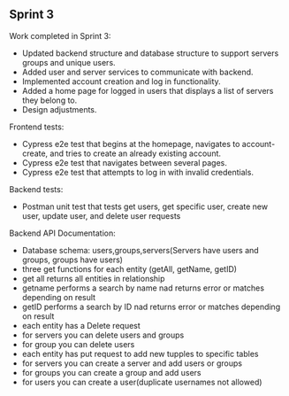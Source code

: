 ## Sprint 3

Work completed in Sprint 3:
  - Updated backend structure and database structure to support servers groups and unique users.
  - Added user and server services to communicate with backend.
  - Implemented account creation and log in functionality.
  - Added a home page for logged in users that displays a list of servers they belong to.
  - Design adjustments.

Frontend tests:
  - Cypress e2e test that begins at the homepage, navigates to account-create, and tries to create an already existing account.
  - Cypress e2e test that navigates between several pages.
  - Cypress e2e test that attempts to log in with invalid credentials.

Backend tests:
  - Postman unit test that tests get users, get specific user, create new user, update user, and delete user requests

Backend API Documentation:
  - Database schema: users,groups,servers(Servers have users and groups, groups have users)
  - three get functions for each entity (getAll, getName, getID) 
  - get all returns all entities in relationship
  - getname performs a search by name nad returns error or matches depending on result
  - getID performs a search by ID nad returns error or matches depending on result
  - each entity has a Delete request
  - for servers you can delete users and groups
  - for group you can delete users
  - each entity has put request to add new tupples to specific tables
  - for servers you can create a server and add users or groups
  - for groups you can create a group and add users
  - for users you can create a user(duplicate usernames not allowed)
